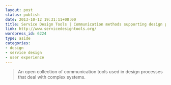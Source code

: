 ```yaml
---
layout: post
status: publish
date: 2013-10-12 19:31:11+00:00
title: Service Design Tools | Communication methods supporting design processes
link: http://www.servicedesigntools.org/
wordpress_id: 6224
type: aside
categories:
- design
- service design
- user experience
---
```


> 

> 
> An open collection of communication tools used in design processes that deal with complex systems.
> 
> 

